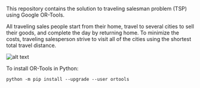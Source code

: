 This repository contains the solution to traveling salesman problem (TSP) using Google OR-Tools.

All traveling sales people start from their home, travel to several cities to sell their goods, and complete the day by returning home. To minimize the costs, traveling salesperson strive to visit all of the cities using the shortest total travel distance.

![alt text](https://user-images.githubusercontent.com/37860924/221400771-253b8ff6-bdf9-4d8b-9fd1-61480b3cb989.png)

To install OR-Tools in Python:
```
python -m pip install --upgrade --user ortools
```
